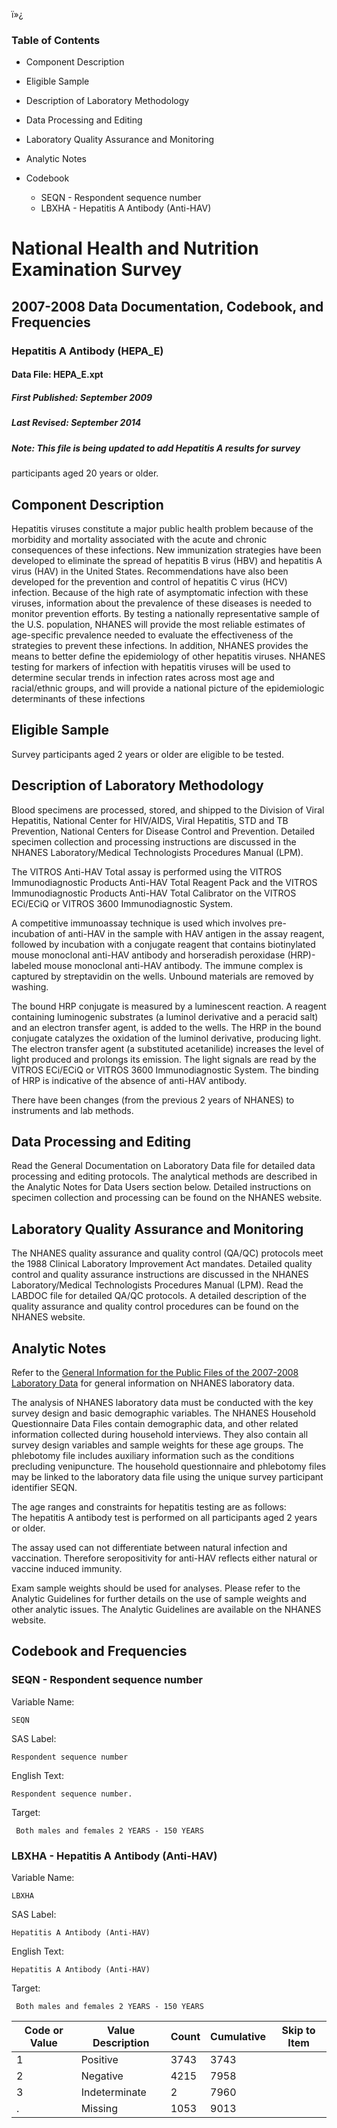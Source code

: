 ï»¿

### Table of Contents

  * Component Description
  * Eligible Sample
  * Description of Laboratory Methodology
  * Data Processing and Editing
  * Laboratory Quality Assurance and Monitoring
  * Analytic Notes
  * Codebook

    * SEQN - Respondent sequence number
    * LBXHA - Hepatitis A Antibody (Anti-HAV)

# National Health and Nutrition Examination Survey

## 2007-2008 Data Documentation, Codebook, and Frequencies

### Hepatitis A Antibody (HEPA_E)

####  Data File: HEPA_E.xpt

#####  First Published: September 2009

#####  Last Revised: September 2014

#####  Note: This file is being updated to add Hepatitis A results for survey
participants aged 20 years or older.

## Component Description

Hepatitis viruses constitute a major public health problem because of the
morbidity and mortality associated with the acute and chronic consequences of
these infections. New immunization strategies have been developed to eliminate
the spread of hepatitis B virus (HBV) and hepatitis A virus (HAV) in the
United States. Recommendations have also been developed for the prevention and
control of hepatitis C virus (HCV) infection. Because of the high rate of
asymptomatic infection with these viruses, information about the prevalence of
these diseases is needed to monitor prevention efforts. By testing a
nationally representative sample of the U.S. population, NHANES will provide
the most reliable estimates of age-specific prevalence needed to evaluate the
effectiveness of the strategies to prevent these infections. In addition,
NHANES provides the means to better define the epidemiology of other hepatitis
viruses. NHANES testing for markers of infection with hepatitis viruses will
be used to determine secular trends in infection rates across most age and
racial/ethnic groups, and will provide a national picture of the epidemiologic
determinants of these infections

## Eligible Sample

Survey participants aged 2 years or older are eligible to be tested.

## Description of Laboratory Methodology

Blood specimens are processed, stored, and shipped to the Division of Viral
Hepatitis, National Center for HIV/AIDS, Viral Hepatitis, STD and TB
Prevention, National Centers for Disease Control and Prevention. Detailed
specimen collection and processing instructions are discussed in the NHANES
Laboratory/Medical Technologists Procedures Manual (LPM).

The VITROS Anti-HAV Total assay is performed using the VITROS Immunodiagnostic
Products Anti-HAV Total Reagent Pack and the VITROS Immunodiagnostic Products
Anti-HAV Total Calibrator on the VITROS ECi/ECiQ or VITROS 3600
Immunodiagnostic System.

A competitive immunoassay technique is used which involves pre-incubation of
anti-HAV in the sample with HAV antigen in the assay reagent, followed by
incubation with a conjugate reagent that contains biotinylated mouse
monoclonal anti-HAV antibody and horseradish peroxidase (HRP)-labeled mouse
monoclonal anti-HAV antibody. The immune complex is captured by streptavidin
on the wells. Unbound materials are removed by washing.

The bound HRP conjugate is measured by a luminescent reaction. A reagent
containing luminogenic substrates (a luminol derivative and a peracid salt)
and an electron transfer agent, is added to the wells. The HRP in the bound
conjugate catalyzes the oxidation of the luminol derivative, producing light.
The electron transfer agent (a substituted acetanilide) increases the level of
light produced and prolongs its emission. The light signals are read by the
VITROS ECi/ECiQ or VITROS 3600 Immunodiagnostic System. The binding of HRP is
indicative of the absence of anti-HAV antibody.

There have been changes (from the previous 2 years of NHANES) to instruments
and lab methods.



## Data Processing and Editing

Read the General Documentation on Laboratory Data file for detailed data
processing and editing protocols. The analytical methods are described in the
Analytic Notes for Data Users section below. Detailed instructions on specimen
collection and processing can be found on the NHANES website.

## Laboratory Quality Assurance and Monitoring

The NHANES quality assurance and quality control (QA/QC) protocols meet the
1988 Clinical Laboratory Improvement Act mandates. Detailed quality control
and quality assurance instructions are discussed in the NHANES
Laboratory/Medical Technologists Procedures Manual (LPM). Read the LABDOC file
for detailed QA/QC protocols. A detailed description of the quality assurance
and quality control procedures can be found on the NHANES website.

## Analytic Notes

Refer to the [General Information for the Public Files of the 2007-2008
Laboratory
Data](https://wwwn.cdc.gov/nchs/nhanes/continuousnhanes/overviewlab.aspx?BeginYear=2007)
for general information on NHANES laboratory data.

The analysis of NHANES laboratory data must be conducted with the key survey
design and basic demographic variables. The NHANES Household Questionnaire
Data Files contain demographic data,  and other related information collected
during household interviews. They also contain all survey design variables and
sample weights for these age groups. The phlebotomy file includes auxiliary
information such as the conditions precluding venipuncture. The household
questionnaire and phlebotomy files may be linked to the laboratory data file
using the unique survey participant identifier SEQN.

The age ranges and constraints for hepatitis testing are as follows:  
The hepatitis A antibody test is performed on all participants aged 2 years or
older.

The assay used can not differentiate between natural infection and
vaccination. Therefore seropositivity for anti-HAV reflects either natural or
vaccine induced immunity.

Exam sample weights should be used for analyses. Please refer to the Analytic
Guidelines for further details on the use of sample weights and other analytic
issues. The Analytic Guidelines are available on the NHANES website.

## Codebook and Frequencies

### SEQN - Respondent sequence number

Variable Name:

    SEQN
SAS Label:

    Respondent sequence number
English Text:

    Respondent sequence number.
Target:

     Both males and females 2 YEARS - 150 YEARS

### LBXHA - Hepatitis A Antibody (Anti-HAV)

Variable Name:

    LBXHA
SAS Label:

    Hepatitis A Antibody (Anti-HAV)
English Text:

    Hepatitis A Antibody (Anti-HAV)
Target:

     Both males and females 2 YEARS - 150 YEARS
Code or Value | Value Description | Count | Cumulative | Skip to Item  
---|---|---|---|---  
1 | Positive | 3743 | 3743 |   
2 | Negative | 4215 | 7958 |   
3 | Indeterminate | 2 | 7960 |   
. | Missing | 1053 | 9013 | 

